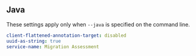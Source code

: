 ## Java

These settings apply only when `--java` is specified on the command line.

``` yaml $(java)
client-flattened-annotation-target: disabled
uuid-as-string: true
service-name: Migration Assessment
```